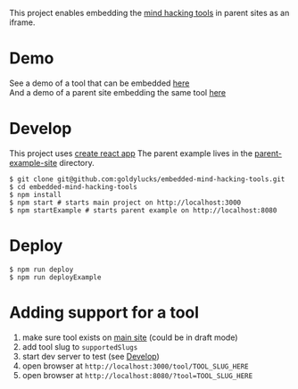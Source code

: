 This project enables embedding the [mind hacking tools](https://www.adamgoldman.me/tools) in parent sites as an iframe.

# Demo

See a demo of a tool that can be embedded [here](https://mind-hacking-tools.surge.sh/tool/embedded-example)  
And a demo of a parent site embedding the same tool [here](https://mind-hacking-tools-example.surge.sh/?tool=embedded-example)

# Develop

This project uses [create react app](https://github.com/facebook/create-react-app)
The parent example lives in the [parent-example-site](./parent-example-site) directory.

```
$ git clone git@github.com:goldylucks/embedded-mind-hacking-tools.git
$ cd embedded-mind-hacking-tools
$ npm install
$ npm start # starts main project on http://localhost:3000
$ npm startExample # starts parent example on http://localhost:8080
```

# Deploy

```
$ npm run deploy
$ npm run deployExample
```

# Adding support for a tool

1.  make sure tool exists on [main site](https://www.adamgoldman.me) (could be in draft mode)
1.  add tool slug to `supportedSlugs`
1.  start dev server to test (see [Develop](#Develop))
1.  open browser at `http://localhost:3000/tool/TOOL_SLUG_HERE`
1.  open browser at `http://localhost:8080/?tool=TOOL_SLUG_HERE`

